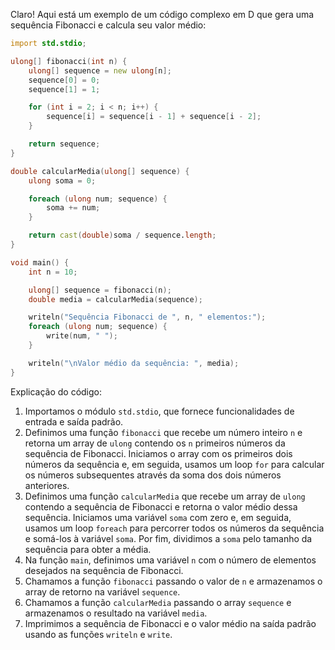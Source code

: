 Claro! Aqui está um exemplo de um código complexo em D que gera uma sequência Fibonacci e calcula seu valor médio:

```d
import std.stdio;

ulong[] fibonacci(int n) {
    ulong[] sequence = new ulong[n];
    sequence[0] = 0;
    sequence[1] = 1;

    for (int i = 2; i < n; i++) {
        sequence[i] = sequence[i - 1] + sequence[i - 2];
    }

    return sequence;
}

double calcularMedia(ulong[] sequence) {
    ulong soma = 0;

    foreach (ulong num; sequence) {
        soma += num;
    }

    return cast(double)soma / sequence.length;
}

void main() {
    int n = 10;

    ulong[] sequence = fibonacci(n);
    double media = calcularMedia(sequence);

    writeln("Sequência Fibonacci de ", n, " elementos:");
    foreach (ulong num; sequence) {
        write(num, " ");
    }

    writeln("\nValor médio da sequência: ", media);
}
```

Explicação do código:

1. Importamos o módulo `std.stdio`, que fornece funcionalidades de entrada e saída padrão.
2. Definimos uma função `fibonacci` que recebe um número inteiro `n` e retorna um array de `ulong` contendo os `n` primeiros números da sequência de Fibonacci. Iniciamos o array com os primeiros dois números da sequência e, em seguida, usamos um loop `for` para calcular os números subsequentes através da soma dos dois números anteriores.
3. Definimos uma função `calcularMedia` que recebe um array de `ulong` contendo a sequência de Fibonacci e retorna o valor médio dessa sequência. Iniciamos uma variável `soma` com zero e, em seguida, usamos um loop `foreach` para percorrer todos os números da sequência e somá-los à variável `soma`. Por fim, dividimos a `soma` pelo tamanho da sequência para obter a média.
4. Na função `main`, definimos uma variável `n` com o número de elementos desejados na sequência de Fibonacci.
5. Chamamos a função `fibonacci` passando o valor de `n` e armazenamos o array de retorno na variável `sequence`.
6. Chamamos a função `calcularMedia` passando o array `sequence` e armazenamos o resultado na variável `media`.
7. Imprimimos a sequência de Fibonacci e o valor médio na saída padrão usando as funções `writeln` e `write`.